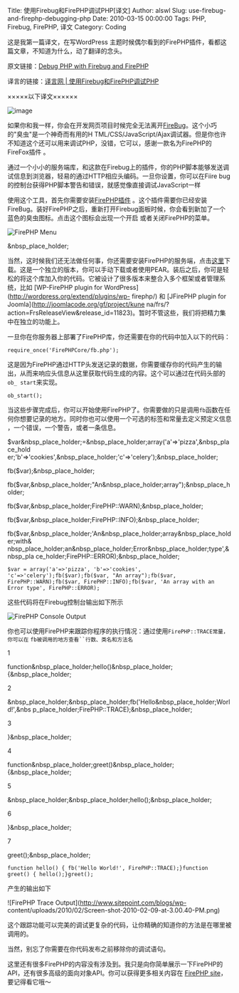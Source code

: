 Title: 使用Firebug和FirePHP调试PHP[译文]
Author: alswl
Slug: use-firebug-and-firephp-debugging-php
Date: 2010-03-15 00:00:00
Tags: PHP, Firebug, FirePHP, 译文
Category: Coding

这是我第一篇译文，在写WordPress 主题时候偶尔看到的FirePHP插件，看都这篇文章，不知道为什么，动了翻译的念头。

原文链接：[Debug PHP with Firebug and
FirePHP](http://www.sitepoint.com/blogs/2010/02/09/debug-php-firebug-firephp/)

译言的链接：[译言网 |
使用Firebug和FirePHP调试PHP](http://article.yeeyan.org/view/119553/94520)

×××××以下译文××××××

![image](http://www.sitepoint.com/blogs/wp-content/uploads/2010/02/firephp.png)

如果你和我一样，你会在开发网页项目时候完全无法离开[FireBug](http://getfirebug.com/)。这个小巧的"臭虫"是一个神奇而有用的H
TML/CSS/JavaScript/Ajax调试器。但是你也许不知道这个还可以用来调试PHP，没错，它可以，感谢一款名为FirePHP的FireFox插件
。

通过一个小小的服务端库，和这款在Firebug上的插件，你的PHP脚本能够发送调试信息到浏览器，轻易的通过HTTP相应头编码。一旦你设置，你可以在Fiire
bug的控制台获得PHP脚本警告和错误，就感觉像直接调试JavaScript一样

使用这个工具，首先你需要安装[FirePHP插件](https://addons.mozilla.org/en-US/firefox/addon/6149)
。这个插件需要你已经安装FireBug。装好FirePHP之后，重新打开Firebug面板时候，你会看到新加了一个蓝色的臭虫图标。点击这个图标会出现一个开启
或者关闭FirePHP的菜单。

![FirePHP Menu](http://www.sitepoint.com/blogs/wp-content/uploads/2010/02/Screen-shot-2010-02-09-at-1.59.56-PM.png)

&nbsp_place_holder;

当然，这时候我们还无法做任何事，你还需要安装FirePHP的服务端，点击[这里](http://www.firephp.org/HQ/Install.htm
)下载。这是一个独立的版本，你可以手动下载或者使用PEAR。装后之后，你可是轻松的将这个库加入你的代码。它被设计了很多版本来整合入多个框架或者管理系统，比如
[WP-FirePHP plugin for WordPress](http://wordpress.org/extend/plugins/wp-
firephp/) 和 [JFirePHP plugin for Joomla](http://joomlacode.org/gf/project/kune
na/frs/?action=FrsReleaseView&release_id=11823)。暂时不管这些，我们将把精力集中在独立的功能上。

一旦你在你服务器上部署了FirePHP库，你还需要在你的代码中加入以下的代码：

`require_once('FirePHPCore/fb.php');`

这是因为FirePHP通过HTTP头发送记录的数据，你需要缓存你的代码产生的输出，从而来响应头信息从这里获取代码生成的内容。这个可以通过在代码头部的`ob_
start`来实现。

`ob_start();`

当这些步骤完成后，你可以开始使用FirePHP了。你需要做的只是调用`fb`函数在任何你想要记录的地方。同时你也可以使用一个可选的标签和常量去定义预定义信息
，一个错误，一个警告，或者一条信息。

$var&nbsp_place_holder;=&nbsp_place_holder;array('a'=>'pizza',&nbsp_place_hold
er;'b'=>'cookies',&nbsp_place_holder;'c'=>'celery');&nbsp_place_holder;

fb($var);&nbsp_place_holder;

fb($var,&nbsp_place_holder;"An&nbsp_place_holder;array");&nbsp_place_holder;

fb($var,&nbsp_place_holder;FirePHP::WARN);&nbsp_place_holder;

fb($var,&nbsp_place_holder;FirePHP::INFO);&nbsp_place_holder;

fb($var,&nbsp_place_holder;'An&nbsp_place_holder;array&nbsp_place_holder;with&
nbsp_place_holder;an&nbsp_place_holder;Error&nbsp_place_holder;type',&nbsp_pla
ce_holder;FirePHP::ERROR);&nbsp_place_holder;

    
    $var = array('a'=>'pizza', 'b'=>'cookies', 'c'=>'celery');fb($var);fb($var, "An array");fb($var, FirePHP::WARN);fb($var, FirePHP::INFO);fb($var, 'An array with an Error type', FirePHP::ERROR);

这些代码将在Firebug控制台输出如下所示

![FirePHP Console Output](http://www.sitepoint.com/blogs/wp-content/uploads/2010/02/Screen-shot-2010-02-09-at-2.39.22-PM.png)

你也可以使用FirePHP来跟踪你程序的执行情况：通过使用`FirePHP::TRACE常量，你可以在` `fb被调用的地方查看``行数、类名和方法名`

1

function&nbsp_place_holder;hello()&nbsp_place_holder;{&nbsp_place_holder;

2

&nbsp_place_holder;&nbsp_place_holder;fb('Hello&nbsp_place_holder;World!',&nbs
p_place_holder;FirePHP::TRACE);&nbsp_place_holder;

3

}&nbsp_place_holder;

4

function&nbsp_place_holder;greet()&nbsp_place_holder;{&nbsp_place_holder;

5

&nbsp_place_holder;&nbsp_place_holder;hello();&nbsp_place_holder;

6

}&nbsp_place_holder;

7

greet();&nbsp_place_holder;

    
    function hello() { fb('Hello World!', FirePHP::TRACE);}function greet() { hello();}greet();

产生的输出如下

![FirePHP Trace Output](http://www.sitepoint.com/blogs/wp-
content/uploads/2010/02/Screen-shot-2010-02-09-at-3.00.40-PM.png)

这个跟踪功能可以完美的调试更复杂的代码，让你精确的知道你的方法是在哪里被调用的。

当然，别忘了你需要在你代码发布之前移除你的调试语句。

这里还有很多FirePHP的内容没有涉及到。我只是向你简单展示一下FirePHP的API，还有很多高级的面向对象API。你可以获得更多相关内容在
[FirePHP site](http://www.firephp.org/HQ/Use.htm)，要记得看它哦～

